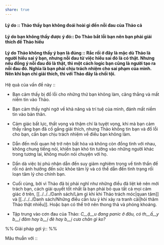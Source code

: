 ```yaml
---
share: true
---
```

#### Lý do :: Thảo thấy bạn không đoái hoài gì đến nỗi đau của Thảo cả

#### Lý do bạn không thấy được ý đó:: Do Thảo bắt lỗi bạn nên bạn phải giải thích để Thảo hiểu

#### Lý do Thảo không thấy ý bạn là đúng :: Rắc rối ở đây là mặc dù Thảo là người hiểu sai ý bạn, nhưng nỗi đau từ việc hiểu sai đó là có thật. Nhưng nếu đồng ý nỗi đau đó là thật, thì một cách logic bạn cũng là người tạo ra nỗi đau đó. Nghĩa là bạn phải chịu trách nhiệm cho sai phạm của mình. Nên khi bạn chỉ giải thích, thì với Thảo đây là chối tội.

Hệ quả của vấn đề này :: 
- Bạn cảm thấy bị đổ lỗi cho những thứ bạn không làm, căng thẳng và mất niềm tin vào Thảo.
- Bạn cảm thấy nghi ngờ về khả năng và trí tuệ của mình, đánh mất niềm tin vào bản thân.
- Cảm giác bất lực, thất vọng và thậm chí là tuyệt vọng, khi mà bạn cảm thấy rằng bạn đã cố gắng giải thích, nhưng Thảo không tin bạn và đổ lỗi cho bạn, cần bạn chịu trách nhiệm về điều bạn không làm.
- Dẫn đến mối quan hệ trở nên bất hòa và không còn đồng tình với nhau, không chung tiếng nói, khiến bạn khó tin tưởng vào những người khác trong tương lai, không muốn nói chuyện với họ.
- Dần dà việc bị phủ nhận dẫn đến suy giảm nghiêm trọng về tinh thần để rồi nó ảnh hưởng đến sức khỏe tâm lý và có thể dẫn đến tình trạng rối loạn tâm lý cho chính bạn. 
- Cuối cùng, bởi vì Thảo đã bị phải nghĩ như những điều đã liệt kê nên mới trách bạn, cách giải quyết tốt nhất là bạn phải bỏ qua tất cả mọi cảm giác ở trên, [[../../../Danh sách/Làm gì khi khi Thảo trách móc|quan tâm]] và [[../../../Danh sách/Những điều cần lưu ý khi xảy ra tranh cãi|hỏi thăm Thảo thật nhiều]]. Hoặc bạn có thể trở nên thong thả và phóng khoáng.

- Tập trung vào cơn đau của Thảo: _C__ậ__u đang panic_ _ở_ _đâu, có th__ấ__y b__ị_ _đâm hay b__ị_ _đè hay b__ị_ _cưa chân gì ko?_

%%
Giải pháp gợi ý:: 
%%



Mâu thuẫn với ::